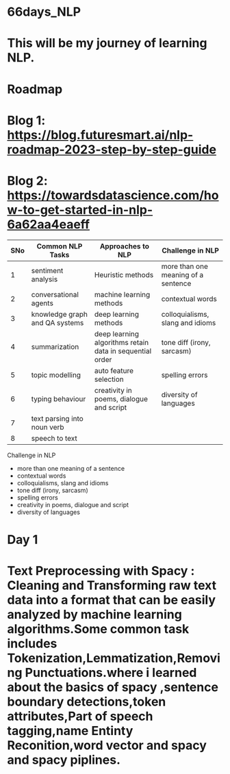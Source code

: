 # 66days_NLP
# This will be my journey of learning NLP.

# Roadmap
  # Blog 1: https://blog.futuresmart.ai/nlp-roadmap-2023-step-by-step-guide
  # Blog 2: https://towardsdatascience.com/how-to-get-started-in-nlp-6a62aa4eaeff

SNo| Common NLP Tasks| Approaches to NLP| Challenge in NLP|
|-|-|-|-|
|1| sentiment analysis| Heuristic methods|more than one meaning of a sentence|
|2| conversational agents|machine learning methods|contextual words|
|3| knowledge graph and QA systems| deep learning methods|colloquialisms, slang and idioms|
|4| summarization|deep learning algorithms retain data in sequential order|tone diff (irony, sarcasm)|
|5| topic modelling|auto feature selection|spelling errors|
|6| typing behaviour|creativity in poems, dialogue and script|diversity of languages|
|7| text parsing into noun verb|
|8| speech to text|


Challenge in NLP
- more than one meaning of a sentence
- contextual words
- colloquialisms, slang and idioms
- tone diff (irony, sarcasm)
- spelling errors
- creativity in poems, dialogue and script
- diversity of languages

# Day 1 

# Text Preprocessing with Spacy : Cleaning and Transforming raw text data into a format that can be easily analyzed by machine learning algorithms.Some common task includes Tokenization,Lemmatization,Removing Punctuations.where i learned about the basics of spacy ,sentence boundary detections,token attributes,Part of speech tagging,name Entinty Reconition,word vector and spacy and spacy piplines.


